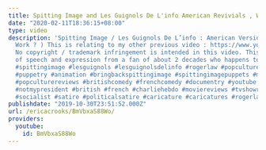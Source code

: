 ```yaml
---
title: Spitting Image and Les Guignols De L'info American Revivials , WILL THEY WORK
date: "2020-02-11T18:36:15+08:00"
type: video
description: 'Spitting Image / Les Guignols De L’info : American Versions ( Will They
  Work ? ) This is relating to my other previous video : https://www.youtube.com/watch?v=DklCwd7NX5Q&t=4s
  No copyright / trademark infringement is intended in this video. This is just freedom
  of speech and expression from a fan of about 2 decades who happens to be from America.
  #spittingimage #lesguignols #lesguignolsdelinfo #rogerlaw #popculture #comiccon
  #puppetry #animation #bringbackspittingimage #spittingimagepuppets #moviereviews
  #popculturereviews #britishcomedy #frenchcomedy #documentry #youtube #impeachtrump
  #notmypresident #british #french #charliehebdo #moviereviews #tvshowreviews #leftist
  #socialist #satire #politicalsatire #caricature #caricatures #rogerlaw'
publishdate: "2019-10-30T23:51:52.000Z"
url: /ericacrooks/BmVbxaS88Wo/
providers:
  youtube:
    id: BmVbxaS88Wo
---
```

